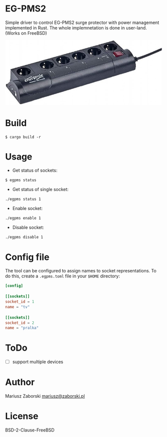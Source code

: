 EG-PMS2
=======

Simple driver to control EG-PMS2 surge protector with power management implemented
in Rust. The whole implemnetation is done in user-land. (Works on FreeBSD)

![EG-PMS2](egpsm.jpg "EG-PMS2")

# Build
```
$ cargo build -r
```

# Usage

* Get status of sockets:
```
$ egpms status
```

* Get status of single socket:
```
./egpms status 1
```

* Enable socket:
```
./egpms enable 1

```

* Disable socket:
```
./egpms disable 1
```

# Config file

The tool can be configured to assign names to socket representations.
To do this, create a `.egpms.toml` file in your `$HOME` directory:

```toml
[config]

[[sockets]]
socket_id = 1
name = "tv"

[[sockets]]
socket_id = 2
name = "pralka"
```

# ToDo

- [ ] support multiple devices

# Author

Mariusz Zaborski <mariusz@zaborski.pl>

# License

BSD-2-Clause-FreeBSD
